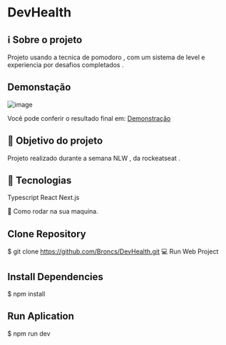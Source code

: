 # DevHealth

## ℹ️ Sobre o projeto

Projeto usando a tecnica de pomodoro , com um sistema de level e experiencia por desafios completados .

## Demonstação

![image](https://user-images.githubusercontent.com/62390902/109502166-663e7c00-7a77-11eb-84e8-4399961a4ecc.png)

Você pode conferir o resultado final em: [Demonstração](https://dev-health-git-main-broncs.vercel.app/)

## 🎯 Objetivo do projeto

Projeto realizado durante a semana NLW , da rockeatseat .

## 📝 Tecnologias

Typescript
React
Next.js

👷 Como rodar na sua maquina.

## Clone Repository

$ git clone https://github.com/Broncs/DevHealth.git
💻 Run Web Project

## Install Dependencies

$ npm install

## Run Aplication

$ npm run dev
